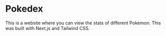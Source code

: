 # Pokedex

This is a website where you can view the stats of different Pokemon. This was built with Next.js and Tailwind CSS.
